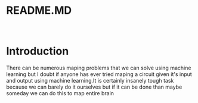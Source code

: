 <h1>README.MD</H1>
<br>
<h1>Introduction</h1>
<p>There can be numerous maping problems that we can solve using machine learning but I doubt if anyone has ever tried maping a circuit given it's input and output using machine learning.It is certainly insanely tough task because we can barely do it ourselves but if it can be done than maybe someday we can do this to map entire brain </p>

